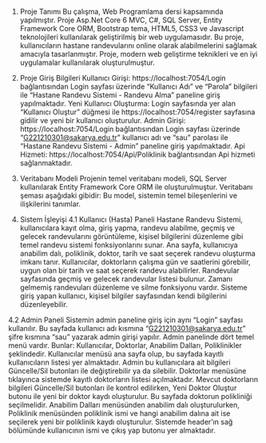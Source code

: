 1.	Proje Tanımı
Bu çalışma, Web Programlama dersi kapsamında yapılmıştır. Proje Asp.Net Core 6 MVC, C#, SQL Server, Entity Framework Core ORM, Bootstrap tema, HTML5, CSS3 ve Javascript teknolojileri kullanılarak geliştirilmiş bir web uygulamasıdır. Bu proje, kullanıcıların hastane randevularını online olarak alabilmelerini sağlamak amacıyla tasarlanmıştır. Proje, modern web geliştirme teknikleri ve en iyi uygulamalar kullanılarak oluşturulmuştur.

2.	Proje Giriş Bilgileri
Kullanıcı Girişi: https://localhost:7054/Login  bağlantısından Login sayfası üzerinde “Kullanıcı Adı” ve “Parola” bilgileri ile “Hastane Randevu Sistemi - Randevu Alma” paneline giriş yapılmaktadır. 
Yeni Kullanıcı Oluşturma: Login sayfasında yer alan “Kullanıcı Oluştur” düğmesi ile https://localhost:7054/register sayfasına gidilir ve yeni bir kullanıcı oluşturulur.
Admin Girişi: https://localhost:7054/Login  bağlantısından Login sayfası üzerinde “G221210301@sakarya.edu.tr” kullanıcı adı ve “sau” parolası ile “Hastane Randevu Sistemi - Admin” paneline giriş yapılmaktadır.
Api Hizmeti: https://localhost:7054/Api/Poliklinik bağlantısından Api hizmeti sağlanmaktadır.

3.	 Veritabanı Modeli
Projenin temel veritabanı modeli, SQL Server kullanılarak Entity Framework Core ORM ile oluşturulmuştur. Veritabanı şeması aşağıdaki gibidir:
Bu model, sistemin temel bileşenlerini ve ilişkilerini tanımlar.

4.	Sistem İşleyişi
4.1	Kullanıcı (Hasta) Paneli
Hastane Randevu Sistemi, kullanıcılara kayıt olma, giriş yapma, randevu alabilme, geçmiş ve gelecek randevularını görüntüleme, kişisel bilgilerini düzenleme gibi temel randevu sistemi fonksiyonlarını sunar. Ana sayfa, kullanıcıya anabilim dalı, poliklinik, doktor, tarih ve saat seçerek randevu oluşturma imkanı tanır. 
Kullanıcılar, doktorların çalışma gün ve saatlerini görebilir, uygun olan bir tarih ve saat seçerek randevu alabilirler. Randevular sayfasında geçmiş ve gelecek randevular listesi bulunur. Zamanı gelmemiş randevuları düzenleme ve silme fonksiyonu vardır. 
Sisteme giriş yapan kullanıcı, kişisel bilgiler sayfasından kendi bilgilerini düzenleyebilir.

4.2	Admin Paneli
Sistemin admin paneline giriş için aynı “Login” sayfası kullanılır. Bu sayfada kullanıcı adı kısmına “G221210301@sakarya.edu.tr” şifre kısmına “sau” yazarak admin girişi yapılır. Admin panelinde dört temel menü vardır. Bunlar: Kullanıcılar, Doktorlar, Anabilim Dalları, Poliklinikler şeklindedir. 
Kullanıcılar menüsü ana sayfa olup, bu sayfada kayıtlı kullanıcıların listesi yer almaktadır. Admin bu kullanıcılara ait bilgileri Güncelle/Sil butonları ile değiştirebilir ya da silebilir.
Doktorlar menüsüne tıklayınca sistemde kayıtlı doktorların listesi açılmaktadır. Mevcut doktorların bilgileri Güncelle/Sil butonları ile kontrol edilirken, Yeni Doktor Oluştur butonu ile yeni bir doktor kaydı oluşturulur. Bu sayfada doktorun polikliniği seçilmelidir.
Anabilim Dalları menüsünden anabilim dalı oluşturulurken, Poliklinik menüsünden poliklinik ismi ve hangi anabilim dalına ait ise seçilerek yeni bir poliklinik kaydı oluşturulur. 
Sistemde header’ın sağ bölümünde kullanıcının ismi ve çıkış yap butonu yer almaktadır. 



